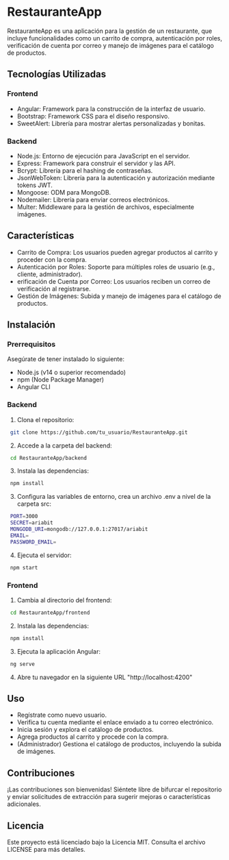 # RestauranteApp
RestauranteApp es una aplicación para la gestión de un restaurante, que incluye funcionalidades como un carrito de compra, autenticación por roles, verificación de cuenta por correo y manejo de imágenes para el catálogo de productos.

## Tecnologías Utilizadas
### Frontend
- Angular: Framework para la construcción de la interfaz de usuario.
- Bootstrap: Framework CSS para el diseño responsivo.
- SweetAlert: Librería para mostrar alertas personalizadas y bonitas.

### Backend
- Node.js: Entorno de ejecución para JavaScript en el servidor.
- Express: Framework para construir el servidor y las API.
- Bcrypt: Librería para el hashing de contraseñas.
- JsonWebToken: Librería para la autenticación y autorización mediante tokens JWT.
- Mongoose: ODM para MongoDB.
- Nodemailer: Librería para enviar correos electrónicos.
- Multer: Middleware para la gestión de archivos, especialmente imágenes.

## Características
- Carrito de Compra: Los usuarios pueden agregar productos al carrito y proceder con la compra.
- Autenticación por Roles: Soporte para múltiples roles de usuario (e.g., cliente, administrador).
 -  erificación de Cuenta por Correo: Los usuarios reciben un correo de verificación al registrarse.
- Gestión de Imágenes: Subida y manejo de imágenes para el catálogo de productos.

## Instalación
### Prerrequisitos
Asegúrate de tener instalado lo siguiente:
- Node.js (v14 o superior recomendado)
- npm (Node Package Manager)
- Angular CLI

### Backend
1. Clona el repositorio:
  ```bash
   git clone https://github.com/tu_usuario/RestauranteApp.git
  ```
2. Accede a la carpeta del backend: 
  ```bash
   cd RestauranteApp/backend
  ```
3. Instala las dependencias:
  ```bash
   npm install
  ```
3. Configura las variables de entorno, crea un archivo .env a nivel de la carpeta src:
  ```bash
   PORT=3000
   SECRET=ariabit
   MONGODB_URI=mongodb://127.0.0.1:27017/ariabit
   EMAIL=
   PASSWORD_EMAIL=
  ```
4. Ejecuta el servidor:
  ```bash
   npm start
  ```
### Frontend
1. Cambia al directorio del frontend:
  ```bash
   cd RestauranteApp/frontend
  ```
2. Instala las dependencias:
  ```bash
   npm install
  ```
3. Ejecuta la aplicación Angular:
  ```bash
   ng serve
  ```
4. Abre tu navegador en la siguiente URL "http://localhost:4200"

## Uso
- Regístrate como nuevo usuario.
- Verifica tu cuenta mediante el enlace enviado a tu correo electrónico.
- Inicia sesión y explora el catálogo de productos.
- Agrega productos al carrito y procede con la compra.
- (Administrador) Gestiona el catálogo de productos, incluyendo la subida de imágenes.

## Contribuciones
¡Las contribuciones son bienvenidas! Siéntete libre de bifurcar el repositorio y enviar solicitudes de extracción para sugerir mejoras o características adicionales.

## Licencia
Este proyecto está licenciado bajo la Licencia MIT. Consulta el archivo LICENSE para más detalles.

